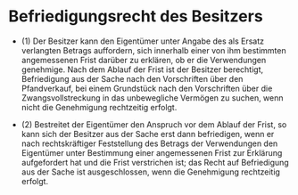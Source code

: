 # Befriedigungsrecht des Besitzers

- (1) Der Besitzer kann den Eigentümer unter Angabe des als Ersatz verlangten Betrags auffordern, sich innerhalb einer von ihm bestimmten angemessenen Frist darüber zu erklären, ob er die Verwendungen genehmige. Nach dem Ablauf der Frist ist der Besitzer berechtigt, Befriedigung aus der Sache nach den Vorschriften über den Pfandverkauf, bei einem Grundstück nach den Vorschriften über die Zwangsvollstreckung in das unbewegliche Vermögen zu suchen, wenn nicht die Genehmigung rechtzeitig erfolgt.

- (2) Bestreitet der Eigentümer den Anspruch vor dem Ablauf der Frist, so kann sich der Besitzer aus der Sache erst dann befriedigen, wenn er nach rechtskräftiger Feststellung des Betrags der Verwendungen den Eigentümer unter Bestimmung einer angemessenen Frist zur Erklärung aufgefordert hat und die Frist verstrichen ist; das Recht auf Befriedigung aus der Sache ist ausgeschlossen, wenn die Genehmigung rechtzeitig erfolgt.

